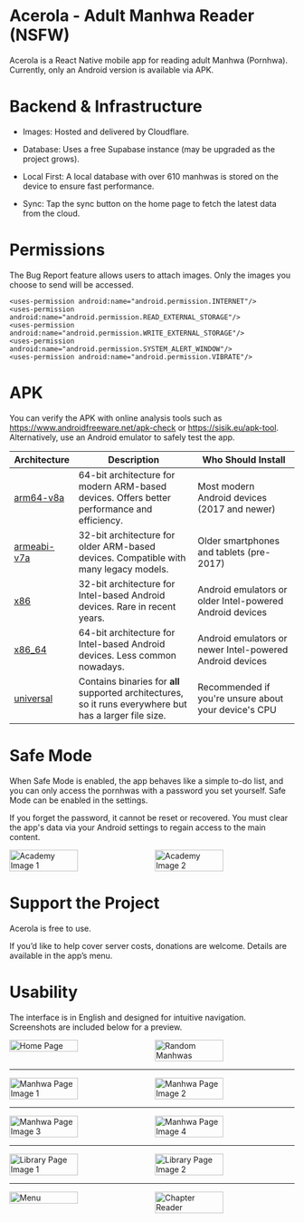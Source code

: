 # Acerola - Adult Manhwa Reader (NSFW)

Acerola is a React Native mobile app for reading adult Manhwa (Pornhwa). Currently, only an Android version is available via APK.

# Backend & Infrastructure

- Images: Hosted and delivered by Cloudflare.

- Database: Uses a free Supabase instance (may be upgraded as the project grows).

- Local First: A local database with over 610 manhwas is stored on the device to ensure fast performance.

- Sync: Tap the sync button on the home page to fetch the latest data from the cloud.

# Permissions

The Bug Report feature allows users to attach images. Only the images you choose to send will be accessed.

    <uses-permission android:name="android.permission.INTERNET"/>
    <uses-permission android:name="android.permission.READ_EXTERNAL_STORAGE"/>
    <uses-permission android:name="android.permission.WRITE_EXTERNAL_STORAGE"/>
    <uses-permission android:name="android.permission.SYSTEM_ALERT_WINDOW"/>
    <uses-permission android:name="android.permission.VIBRATE"/>

# APK

You can verify the APK with online analysis tools such as https://www.androidfreeware.net/apk-check or https://sisik.eu/apk-tool. Alternatively, use an Android emulator to safely test the app.

| Architecture   | Description                                                                 | Who Should Install                                      |
|---------------|-----------------------------------------------------------------------------|-------------------------------------------------------|
| [arm64-v8a](https://github.com/acerolatz/Acerola/releases/download/v1.1.0/com.ougi.acerola-v1.1.0-arm64-v8a.apk) | 64-bit architecture for modern ARM-based devices. Offers better performance and efficiency. | Most modern Android devices (2017 and newer)          |
| [armeabi-v7a](https://github.com/acerolatz/Acerola/releases/download/v1.1.0/com.ougi.acerola-v1.1.0-armeabi-v7a.apk) | 32-bit architecture for older ARM-based devices. Compatible with many legacy models. | Older smartphones and tablets (pre-2017)              |
| [x86](https://github.com/acerolatz/Acerola/releases/download/v1.1.0/com.ougi.acerola-v1.1.0-x86.apk)       | 32-bit architecture for Intel-based Android devices. Rare in recent years.  | Android emulators or older Intel-powered Android devices                   |
| [x86_64](https://github.com/acerolatz/Acerola/releases/download/v1.1.0/com.ougi.acerola-v1.1.0-x86_64.apk)   | 64-bit architecture for Intel-based Android devices. Less common nowadays.  | Android emulators or newer Intel-powered Android devices                   |
| [universal](https://github.com/acerolatz/Acerola/releases/download/v1.1.0/com.ougi.acerola-v1.1.0-universal.apk) | Contains binaries for **all** supported architectures, so it runs everywhere but has a larger file size. | Recommended if you're unsure about your device's CPU  |

# Safe Mode

When Safe Mode is enabled, the app behaves like a simple to-do list, and you can only access the pornhwas with a password you set yourself. Safe Mode can be enabled in the settings.

If you forget the password, it cannot be reset or recovered. You must clear the app's data via your Android settings to regain access to the main content.

<div style="display: flex; flex-wrap: wrap; gap: 2%;">
  <img style='max-width: 720px' src="github/images/settings.webp" width="49%" alt="Academy Image 1" />
  <img style='max-width: 720px' src="github/images/todo.webp" width="49%" alt="Academy Image 2" />
</div>

# Support the Project
 
Acerola is free to use.

If you’d like to help cover server costs, donations are welcome. Details are available in the app’s menu.

# Usability

The interface is in English and designed for intuitive navigation. Screenshots are included below for a preview.


<div style="display: flex; flex-wrap: wrap; gap: 2%;">
  <img style='max-width: 720px' src="github/images/home.webp" width="49%" alt="Home Page" />
  <img style='max-width: 720px' src="github/images/random.webp" width="49%" alt="Random Manhwas" />
</div>

---

<div style="display: flex; flex-wrap: wrap; gap: 2%;">
  <img style='max-width: 720px' src="github/images/manhwa-page1.webp" width="49%" alt="Manhwa Page Image 1" />
  <img style='max-width: 720px' src="github/images/manhwa-page2.webp" width="49%" alt="Manhwa Page Image 2" />
</div>

---

<div style="display: flex; flex-wrap: wrap; gap: 2%;">
  <img style='max-width: 720px' src="github/images/manhwa-page3.webp" width="49%" alt="Manhwa Page Image 3" />
  <img style='max-width: 720px' src="github/images/manhwa-page4.webp" width="49%" alt="Manhwa Page Image 4" />
</div>

---

<div style="display: flex; flex-wrap: wrap; gap: 2%;">
  <img style='max-width: 720px' src="github/images/library-1.webp" width="49%" alt="Library Page Image 1" />
  <img style='max-width: 720px' src="github/images/library-2.webp" width="49%" alt="Library Page Image 2" />
</div>

---

<div style="display: flex; flex-wrap: wrap; gap: 2%;">
  <img style='max-width: 720px' src="github/images/menu.webp" width="49%" alt="Menu" />
  <img style='max-width: 720px' src="github/images/chapter.webp" width="49%" alt="Chapter Reader" />
</div>
